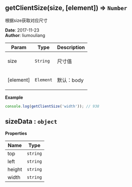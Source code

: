 ## getClientSize(size, [element]) ⇒ <code>Number</code>
<p>根据size获取对应尺寸</p>

**Date**: 2017-11-23  
**Author**: liumouliang  

| Param | Type | Description |
| --- | --- | --- |
| size | <code>String</code> | <p>尺寸值|默认：height</p> |
| [element] | <code>Element</code> | <p>默认：body</p> |

**Example**  
```javascript
console.log(getClientSize('width')); // 938
```
## sizeData : <code>object</code>
**Properties**

| Name | Type |
| --- | --- |
| top | <code>string</code> | 
| left | <code>string</code> | 
| height | <code>string</code> | 
| width | <code>string</code> | 

